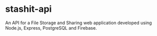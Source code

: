 # stashit-api
An API for a File Storage and Sharing web application developed using Node.js, Express, PostgreSQL and Firebase.
